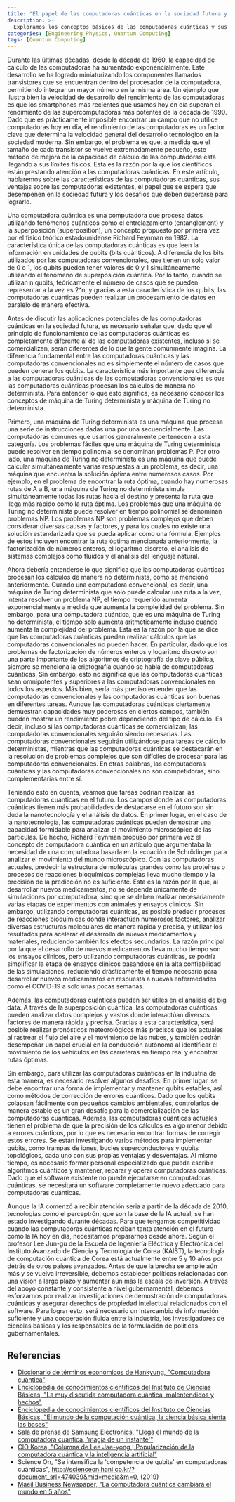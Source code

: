 ```yaml
---
title: "El papel de las computadoras cuánticas en la sociedad futura y los desafíos a resolver"
description: >-
  Exploramos los conceptos básicos de las computadoras cuánticas y sus ventajas sobre las computadoras clásicas, el papel que se espera que desempeñen en el futuro, y consideramos la necesidad de que Corea se prepare con anticipación para la era de la computación cuántica. Este ensayo fue escrito por el autor cuando estaba en segundo año de secundaria.
categories: [Engineering Physics, Quantum Computing]
tags: [Quantum Computing]
---
```


Durante las últimas décadas, desde la década de 1960, la capacidad de cálculo de las computadoras ha aumentado exponencialmente. Este desarrollo se ha logrado miniaturizando los componentes llamados transistores que se encuentran dentro del procesador de la computadora, permitiendo integrar un mayor número en la misma área. Un ejemplo que ilustra bien la velocidad de desarrollo del rendimiento de las computadoras es que los smartphones más recientes que usamos hoy en día superan el rendimiento de las supercomputadoras más potentes de la década de 1990. Dado que es prácticamente imposible encontrar un campo que no utilice computadoras hoy en día, el rendimiento de las computadoras es un factor clave que determina la velocidad general del desarrollo tecnológico en la sociedad moderna. Sin embargo, el problema es que, a medida que el tamaño de cada transistor se vuelve extremadamente pequeño, este método de mejora de la capacidad de cálculo de las computadoras está llegando a sus límites físicos. Esta es la razón por la que los científicos están prestando atención a las computadoras cuánticas. En este artículo, hablaremos sobre las características de las computadoras cuánticas, sus ventajas sobre las computadoras existentes, el papel que se espera que desempeñen en la sociedad futura y los desafíos que deben superarse para lograrlo.

Una computadora cuántica es una computadora que procesa datos utilizando fenómenos cuánticos como el entrelazamiento (entanglement) y la superposición (superposition), un concepto propuesto por primera vez por el físico teórico estadounidense Richard Feynman en 1982.
La característica única de las computadoras cuánticas es que leen la información en unidades de qubits (bits cuánticos). A diferencia de los bits utilizados por las computadoras convencionales, que tienen un solo valor de 0 o 1, los qubits pueden tener valores de 0 y 1 simultáneamente utilizando el fenómeno de superposición cuántica. Por lo tanto, cuando se utilizan n qubits, teóricamente el número de casos que se pueden representar a la vez es 2^n, y gracias a esta característica de los qubits, las computadoras cuánticas pueden realizar un procesamiento de datos en paralelo de manera efectiva.

Antes de discutir las aplicaciones potenciales de las computadoras cuánticas en la sociedad futura, es necesario señalar que, dado que el principio de funcionamiento de las computadoras cuánticas es completamente diferente al de las computadoras existentes, incluso si se comercializan, serán diferentes de lo que la gente comúnmente imagina. La diferencia fundamental entre las computadoras cuánticas y las computadoras convencionales no es simplemente el número de casos que pueden generar los qubits. La característica más importante que diferencia a las computadoras cuánticas de las computadoras convencionales es que las computadoras cuánticas procesan los cálculos de manera no determinista. Para entender lo que esto significa, es necesario conocer los conceptos de máquina de Turing determinista y máquina de Turing no determinista.

Primero, una máquina de Turing determinista es una máquina que procesa una serie de instrucciones dadas una por una secuencialmente. Las computadoras comunes que usamos generalmente pertenecen a esta categoría. Los problemas fáciles que una máquina de Turing determinista puede resolver en tiempo polinomial se denominan problemas P.
Por otro lado, una máquina de Turing no determinista es una máquina que puede calcular simultáneamente varias respuestas a un problema, es decir, una máquina que encuentra la solución óptima entre numerosos casos. Por ejemplo, en el problema de encontrar la ruta óptima, cuando hay numerosas rutas de A a B, una máquina de Turing no determinista simula simultáneamente todas las rutas hacia el destino y presenta la ruta que llega más rápido como la ruta óptima. Los problemas que una máquina de Turing no determinista puede resolver en tiempo polinomial se denominan problemas NP.
Los problemas NP son problemas complejos que deben considerar diversas causas y factores, y para los cuales no existe una solución estandarizada que se pueda aplicar como una fórmula. Ejemplos de estos incluyen encontrar la ruta óptima mencionada anteriormente, la factorización de números enteros, el logaritmo discreto, el análisis de sistemas complejos como fluidos y el análisis del lenguaje natural.

Ahora debería entenderse lo que significa que las computadoras cuánticas procesan los cálculos de manera no determinista, como se mencionó anteriormente. Cuando una computadora convencional, es decir, una máquina de Turing determinista que solo puede calcular una ruta a la vez, intenta resolver un problema NP, el tiempo requerido aumenta exponencialmente a medida que aumenta la complejidad del problema. Sin embargo, para una computadora cuántica, que es una máquina de Turing no determinista, el tiempo solo aumenta aritméticamente incluso cuando aumenta la complejidad del problema. Esta es la razón por la que se dice que las computadoras cuánticas pueden realizar cálculos que las computadoras convencionales no pueden hacer. En particular, dado que los problemas de factorización de números enteros y logaritmo discreto son una parte importante de los algoritmos de criptografía de clave pública, siempre se menciona la criptografía cuando se habla de computadoras cuánticas.
Sin embargo, esto no significa que las computadoras cuánticas sean omnipotentes y superiores a las computadoras convencionales en todos los aspectos. Más bien, sería más preciso entender que las computadoras convencionales y las computadoras cuánticas son buenas en diferentes tareas. Aunque las computadoras cuánticas ciertamente demuestran capacidades muy poderosas en ciertos campos, también pueden mostrar un rendimiento pobre dependiendo del tipo de cálculo. Es decir, incluso si las computadoras cuánticas se comercializan, las computadoras convencionales seguirán siendo necesarias.
Las computadoras convencionales seguirán utilizándose para tareas de cálculo deterministas, mientras que las computadoras cuánticas se destacarán en la resolución de problemas complejos que son difíciles de procesar para las computadoras convencionales. En otras palabras, las computadoras cuánticas y las computadoras convencionales no son competidoras, sino complementarias entre sí.

Teniendo esto en cuenta, veamos qué tareas podrían realizar las computadoras cuánticas en el futuro. Los campos donde las computadoras cuánticas tienen más probabilidades de destacarse en el futuro son sin duda la nanotecnología y el análisis de datos. En primer lugar, en el caso de la nanotecnología, las computadoras cuánticas pueden demostrar una capacidad formidable para analizar el movimiento microscópico de las partículas. De hecho, Richard Feynman propuso por primera vez el concepto de computadora cuántica en un artículo que argumentaba la necesidad de una computadora basada en la ecuación de Schrödinger para analizar el movimiento del mundo microscópico.
Con las computadoras actuales, predecir la estructura de moléculas grandes como las proteínas o procesos de reacciones bioquímicas complejas lleva mucho tiempo y la precisión de la predicción no es suficiente. Esta es la razón por la que, al desarrollar nuevos medicamentos, no se depende únicamente de simulaciones por computadora, sino que se deben realizar necesariamente varias etapas de experimentos con animales y ensayos clínicos. Sin embargo, utilizando computadoras cuánticas, es posible predecir procesos de reacciones bioquímicas donde interactúan numerosos factores, analizar diversas estructuras moleculares de manera rápida y precisa, y utilizar los resultados para acelerar el desarrollo de nuevos medicamentos y materiales, reduciendo también los efectos secundarios. La razón principal por la que el desarrollo de nuevos medicamentos lleva mucho tiempo son los ensayos clínicos, pero utilizando computadoras cuánticas, se podría simplificar la etapa de ensayos clínicos basándose en la alta confiabilidad de las simulaciones, reduciendo drásticamente el tiempo necesario para desarrollar nuevos medicamentos en respuesta a nuevas enfermedades como el COVID-19 a solo unas pocas semanas.

Además, las computadoras cuánticas pueden ser útiles en el análisis de big data. A través de la superposición cuántica, las computadoras cuánticas pueden analizar datos complejos y vastos donde interactúan diversos factores de manera rápida y precisa. Gracias a esta característica, será posible realizar pronósticos meteorológicos más precisos que los actuales al rastrear el flujo del aire y el movimiento de las nubes, y también podrán desempeñar un papel crucial en la conducción autónoma al identificar el movimiento de los vehículos en las carreteras en tiempo real y encontrar rutas óptimas.

Sin embargo, para utilizar las computadoras cuánticas en la industria de esta manera, es necesario resolver algunos desafíos. En primer lugar, se debe encontrar una forma de implementar y mantener qubits estables, así como métodos de corrección de errores cuánticos. Dado que los qubits colapsan fácilmente con pequeños cambios ambientales, controlarlos de manera estable es un gran desafío para la comercialización de las computadoras cuánticas. Además, las computadoras cuánticas actuales tienen el problema de que la precisión de los cálculos es algo menor debido a errores cuánticos, por lo que es necesario encontrar formas de corregir estos errores. Se están investigando varios métodos para implementar qubits, como trampas de iones, bucles superconductores y qubits topológicos, cada uno con sus propias ventajas y desventajas.
Al mismo tiempo, es necesario formar personal especializado que pueda escribir algoritmos cuánticos y mantener, reparar y operar computadoras cuánticas. Dado que el software existente no puede ejecutarse en computadoras cuánticas, se necesitará un software completamente nuevo adecuado para computadoras cuánticas.

Aunque la IA comenzó a recibir atención seria a partir de la década de 2010, tecnologías como el perceptrón, que son la base de la IA actual, se han estado investigando durante décadas. Para que tengamos competitividad cuando las computadoras cuánticas reciban tanta atención en el futuro como la IA hoy en día, necesitamos prepararnos desde ahora.
Según el profesor Lee Jun-gu de la Escuela de Ingeniería Eléctrica y Electrónica del Instituto Avanzado de Ciencia y Tecnología de Corea (KAIST), la tecnología de computación cuántica de Corea está actualmente entre 5 y 10 años por detrás de otros países avanzados. Antes de que la brecha se amplíe aún más y se vuelva irreversible, debemos establecer políticas relacionadas con una visión a largo plazo y aumentar aún más la escala de inversión. A través del apoyo constante y consistente a nivel gubernamental, debemos esforzarnos por realizar investigaciones de demostración de computadoras cuánticas y asegurar derechos de propiedad intelectual relacionados con el software. Para lograr esto, será necesario un intercambio de información suficiente y una cooperación fluida entre la industria, los investigadores de ciencias básicas y los responsables de la formulación de políticas gubernamentales.

## Referencias
- [Diccionario de términos económicos de Hankyung, "Computadora cuántica"](https://dic.hankyung.com/economy/view/?seq=11787)
- [Enciclopedia de conocimientos científicos del Instituto de Ciencias Básicas, "La muy discutida computadora cuántica, malentendidos y hechos"](https://www.ibs.re.kr/cop/bbs/BBSMSTR_000000000901/selectBoardArticle.do?nttId=14100)
- [Enciclopedia de conocimientos científicos del Instituto de Ciencias Básicas, "El mundo de la computación cuántica, la ciencia básica sienta las bases"](https://www.ibs.re.kr/cop/bbs/BBSMSTR_000000000901/selectBoardArticle.do?nttId=14274)
- [Sala de prensa de Samsung Electronics, "Llega el mundo de la computadora cuántica, 'magia de un instante'"](https://news.samsung.com/kr/찰나의-마법-양자컴퓨터-세계가-온다)
- [CIO Korea, "Columna de Lee Jae-yong \| Popularización de la computadora cuántica y la inteligencia artificial"](https://www.ciokorea.com/news/38257)
- Science On, "Se intensifica la 'competencia de qubits' en computadoras cuánticas", http://scienceon.hani.co.kr/?document_srl=474039&mid=media&m=0, (2019)
- [Maeil Business Newspaper, "La computadora cuántica cambiará el mundo en 5 años"](https://www.mk.co.kr/news/business/view/2018/08/515351/)